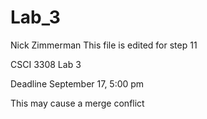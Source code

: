 Lab_3
=====
Nick Zimmerman
This file is edited for step 11

CSCI 3308 Lab 3

Deadline September 17, 5:00 pm

This may cause a merge conflict
